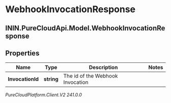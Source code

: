 # WebhookInvocationResponse

## ININ.PureCloudApi.Model.WebhookInvocationResponse

## Properties

|Name | Type | Description | Notes|
|------------ | ------------- | ------------- | -------------|
| **InvocationId** | **string** | The id of the Webhook Invocation | |



_PureCloudPlatform.Client.V2 241.0.0_
